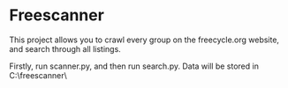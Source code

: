 # Freescanner

This project allows you to crawl every group on the freecycle.org website, and search through all listings.

Firstly, run scanner.py, and then run search.py. Data will be stored in C:\freescanner\
